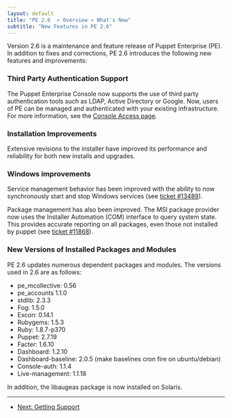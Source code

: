 ```yaml
---
layout: default
title: "PE 2.6  » Overview » What's New"
subtitle: "New Features in PE 2.6"
---
```



Version 2.6 is a maintenance and feature release of Puppet Enterprise (PE). In addition to fixes and corrections, PE 2.6 introduces the following new features and improvements:

### Third Party Authentication Support

The Puppet Enterprise Console now supports the use of third party authentication tools such as LDAP, Active Directory or Google. Now, users of PE can be managed and authenticated with your existing infrastructure. For more information, see the [Console Access page](./console_auth.html).

### Installation Improvements

Extensive revisions to the installer have improved its performance and reliability for both new installs and upgrades.

### Windows improvements

Service management behavior has been improved with the ability to now synchronously start and stop Windows services (see [ticket #13489](http://projects.puppetlabs.com/issues/13489)).

Package management has also been improved. The MSI package provider now uses the Installer Automation (COM) interface to query system state. This provides accurate reporting on all packages, even those not installed by puppet (see [ticket #11868](http://projects.puppetlabs.com/issues/11868)).

### New Versions of Installed Packages and Modules

PE 2.6 updates numerous dependent packages and modules. The versions used in 2.6 are as follows:

* pe\_mcollective: 0.56
* pe\_accounts 1.1.0
* stdlib: 2.3.3
* Fog: 1.5.0
* Excon: 0.14.1
* Rubygems: 1.5.3
* Ruby: 1.8.7-p370
* Puppet: 2.7.19
* Facter: 1.6.10
* Dashboard: 1.2.10
* Dashboard-baseline: 2.0.5 (make baselines cron fire on ubuntu/debian)
* Console-auth: 1.1.4
* Live-management: 1.1.18

In addition, the libaugeas package is now installed on Solaris.


* * * 

- [Next: Getting Support](./overview_getting_support.html)
